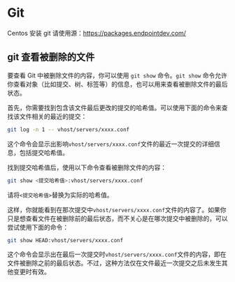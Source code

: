 # Git

Centos 安装 git 请使用源：https://packages.endpointdev.com/

## git 查看被删除的文件

要查看 Git 中被删除文件的内容，你可以使用 `git show` 命令。`git show` 命令允许你查看对象（比如提交、树、标签等）的信息，也可以用来查看被删除文件的最后状态。

首先，你需要找到包含该文件最后更改的提交的哈希值。可以使用下面的命令来查找该文件相关的最近的提交：

```bash
git log -n 1 -- vhost/servers/xxxx.conf
```

这个命令会显示出影响`vhost/servers/xxxx.conf`文件的最近一次提交的详细信息，包括提交哈希值。

找到提交哈希值后，使用以下命令查看被删除文件的内容：

```bash
git show <提交哈希值>:vhost/servers/xxxx.conf
```

请将`<提交哈希值>`替换为实际的哈希值。

这样，你就能看到在那次提交中`vhost/servers/xxxx.conf`文件的内容了。如果你只是想查看文件在被删除前的最后状态，而不关心是在哪次提交中被删除的，可以尝试使用下面的命令：

```bash
git show HEAD:vhost/servers/xxxx.conf
```

这个命令会显示出在最后一次提交时`vhost/servers/xxxx.conf`文件的内容，即在文件被删除之前的最后状态。不过，这种方法仅在文件最近一次提交之后未发生其他变更时有效。
